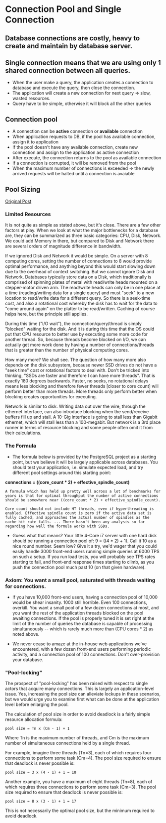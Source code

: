 # Connection Pool and Single Connection

## Database connections are costly, heavy to create and maintain by database server.

## Single connection means that we are using only 1 shared connection between all queries.
- When the user make a query, the application creates a connection to database and execute the query, then close the connection.
- The application will create a new connection for next query => slow, wasted resources.
- Query have to be simple, otherwise it will block all the other queries

## Connection pool
- A connection can be **active** connection or **available** connection
- When application requests to DB, if the pool has available connection, assign it to application
- If the pool doesn't have any available connection, create new connection and assign to the application as active connection
- After execute, the connection returns to the pool as available connection
- If a connection is corrupted, it will be removed from the pool
- When the maximum number of connections is exceeded => the newly arrived requests will be halted until a connection is avaiable

## Pool Sizing
[Original Post](https://github.com/brettwooldridge/HikariCP/wiki/About-Pool-Sizing)

### Limited Resources

It is not quite as simple as stated above, but it's close. There are a few other factors at play. When we look at what the major bottlenecks for a database are, they can be summarized as three basic categories: CPU, Disk, Network. We could add Memory in there, but compared to Disk and Network there are several orders of magnitude difference in bandwidth.

If we ignored Disk and Network it would be simple. On a server with 8 computing cores, setting the number of connections to 8 would provide optimal performance, and anything beyond this would start slowing down due to the overhead of context switching. But we cannot ignore Disk and Network. Databases typically store data on a Disk, which traditionally is comprised of spinning plates of metal with read/write heads mounted on a stepper-motor driven arm. The read/write heads can only be in one place at a time (reading/writing data for a single query) and must "seek" to a new location to read/write data for a different query. So there is a seek-time cost, and also a rotational cost whereby the disk has to wait for the data to "come around again" on the platter to be read/written. Caching of course helps here, but the principle still applies.

During this time ("I/O wait"), the connection/query/thread is simply "blocked" waiting for the disk. And it is during this time that the OS could put that CPU resource to better use by executing some more code for another thread. So, because threads become blocked on I/O, we can actually get more work done by having a number of connections/threads that is greater than the number of physical computing cores.

How many more? We shall see. The question of how many more also depends on the disk subsystem, because newer SSD drives do not have a "seek time" cost or rotational factors to deal with. Don't be tricked into thinking, "SSDs are faster and therefore I can have more threads". That is exactly 180 degrees backwards. Faster, no seeks, no rotational delays means less blocking and therefore fewer threads [closer to core count] will perform better than more threads. More threads only perform better when blocking creates opportunities for executing.

Network is similar to disk. Writing data out over the wire, through the ethernet interface, can also introduce blocking when the send/receive buffers fill up and stall. A 10-Gig interface is going to stall less than Gigabit ethernet, which will stall less than a 100-megabit. But network is a 3rd place runner in terms of resource blocking and some people often omit it from their calculations.

### The Formula
- The formula below is provided by the PostgreSQL project as a starting point, but we believe it will be largely applicable across databases. You should test your application, i.e. simulate expected load, and try different pool settings around this starting point:

**connections = ((core_count * 2) + effective_spindle_count)**

```
A formula which has held up pretty well across a lot of benchmarks for years is that for optimal throughput the number of active connections should be somewhere near ((core_count * 2) + effective_spindle_count). 

Core count should not include HT threads, even if hyperthreading is enabled. Effective spindle count is zero if the active data set is fully cached, and approaches the actual number of spindles as the cache hit rate falls. ... There hasn't been any analysis so far regarding how well the formula works with SSDs.
```

- Guess what that means? Your little 4-Core i7 server with one hard disk should be running a connection pool of: 9 = ((4 * 2) + 1). Call it 10 as a nice round number. Seem low? Give it a try, we'd wager that you could easily handle 3000 front-end users running simple queries at 6000 TPS on such a setup. If you run load tests, you will probably see TPS rates starting to fall, and front-end response times starting to climb, as you push the connection pool much past 10 (on that given hardware).

### Axiom: You want a small pool, saturated with threads waiting for connections.
- If you have 10,000 front-end users, having a connection pool of 10,000 would be shear insanity. 1000 still horrible. Even 100 connections, overkill. You want a small pool of a few dozen connections at most, and you want the rest of the application threads blocked on the pool awaiting connections. If the pool is properly tuned it is set right at the limit of the number of queries the database is capable of processing simultaneously -- which is rarely much more than (CPU cores * 2) as noted above.

- We never cease to amaze at the in-house web applications we've encountered, with a few dozen front-end users performing periodic activity, and a connection pool of 100 connections. Don't over-provision your database.

### "Pool-locking"
The prospect of "pool-locking" has been raised with respect to single actors that acquire many connections. This is largely an application-level issue. Yes, increasing the pool size can alleviate lockups in these scenarios, but we would urge you to examine first what can be done at the application level before enlarging the pool.

The calculation of pool size in order to avoid deadlock is a fairly simple resource allocation formula:

   ```pool size = Tn x (Cm - 1) + 1```

Where Tn is the maximum number of threads, and Cm is the maximum number of simultaneous connections held by a single thread.

For example, imagine three threads (Tn=3), each of which requires four connections to perform some task (Cm=4). The pool size required to ensure that deadlock is never possible is:

   ```pool size = 3 x (4 - 1) + 1 = 10```

Another example, you have a maximum of eight threads (Tn=8), each of which requires three connections to perform some task (Cm=3). The pool size required to ensure that deadlock is never possible is:

   ```pool size = 8 x (3 - 1) + 1 = 17```

This is not necessarily the optimal pool size, but the minimum required to avoid deadlock.